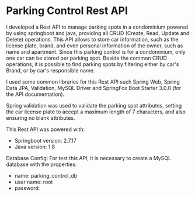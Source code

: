 # Parking Control Rest API

I developed a Rest API to manage parking spots in a condominium powered by using springboot and java, providing all CRUD (Create, Read, Update and Delete) operations.
This API allows to store car information, such as the license plate, brand, and even personal information of the owner, such as name and apartment.
Since this parking control is for a condominium, only one car can be stored per parking spot.
Beside the common CRUD operations, it is possible to find parking spots by filtering either by car's Brand, or by car's responsible name.


I used some common libraries for this Rest API such Spring Web, Spring Data JPA, Validation, MySQL Driver and SpringFox Boot Starter 3.0.0 (for the API documentation).

Spring validation was used to validate the parking spot attributes, setting the car license plate to accept a maximum length of 7 characters, and also ensuring no blank attributes.

This Rest API was powered with:
- Springboot version: 2.7.17
- Java version: 1.8

Database Config: 
For test this API, it is necessary to create a MySQL database with the properties: 
- name: parking_control_db
- user name: root
- password: 
